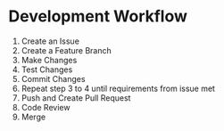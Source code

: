 # Development Workflow

1. Create an Issue
2. Create a Feature Branch
3. Make Changes
4. Test Changes
4. Commit Changes
5. Repeat step 3 to 4 until requirements from issue met
6. Push and Create Pull Request
7. Code Review
8. Merge